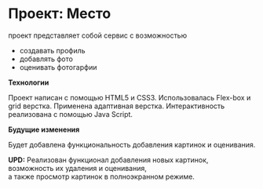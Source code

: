 # Проект: Место

проект представляет собой сервис с возможностью 
 * создавать профиль
 * добавлять фото
 * оценивать фотогарфии

**Технологии**

Проект написан с помощью HTML5 и CSS3. Использовалась Flex-box и grid верстка.
Применена адаптивная верстка. 
Интерактивность реализована с помощью Java Script.

**Будущие изменения**

Будет добавлена функциональность добавления картинок и оценивания.

**UPD:** Реализован функционал добавления новых картинок, возможность их удаления и оценивания,          
а также просмотр картинок в полноэкранном режиме.




